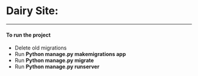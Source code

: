 <h1>Dairy Site:</h1>

---

<h4>To run the project</h4>
<ul>
  <li>Delete old migrations</li>
  <li>Run <strong>Python manage.py makemigrations app </strong></li>
  <li>Run <strong>Python manage.py migrate</strong></li>
  <li>Run <strong>Python manage.py runserver</strong></li>
</ul>
